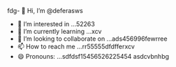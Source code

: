 fdg- 👋 Hi, I’m @deferasws
- 👀 I’m interested in ...52263
- 🌱 I’m currently learning ...xcv
- 💞️ I’m looking to collaborate on ...ads456996fewrree
- 📫 How to reach me ...rr55555dfdfferxcv
- 😄 Pronouns: ...sdfdsf15456526225454
asdcvbnhbg
<!---5445sdf455dhf5445gd
deferasws/deferasws is a ✨ special ✨ repository because its `README.md` (this file) appears on your GitHub profile.475g
ytrte
